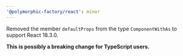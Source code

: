 ```yaml
---
'@polymorphic-factory/react': minor
---
```


Removed the member `defaultProps` from the type `ComponentWithAs` to support React 18.3.0. 

**This is possibly a breaking change for TypeScript users.**
